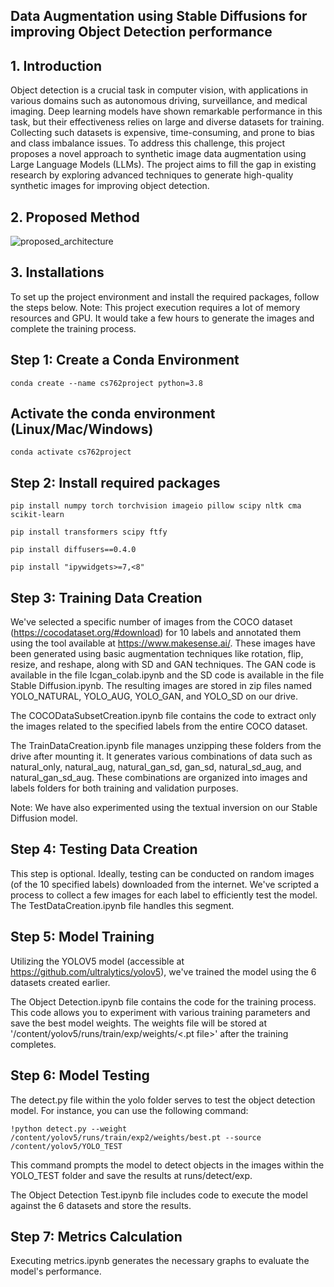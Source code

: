## Data Augmentation using Stable Diffusions for improving Object Detection performance

## 1. Introduction

Object detection is a crucial task in computer vision, with applications in various domains such as autonomous driving, surveillance, and medical imaging. Deep learning models have shown remarkable performance in this task, but their effectiveness relies on large and diverse datasets for training. Collecting such datasets is expensive, time-consuming, and prone to bias and class imbalance issues. To address this challenge, this project proposes a novel approach to synthetic image data augmentation using Large Language Models (LLMs). The project aims to fill the gap in existing research by exploring advanced techniques to generate high-quality synthetic images for improving object detection.

## 2. Proposed Method
<!-- ![Architecture](https://github.com/ruthvikauwm/ObjectDetection/assets/54182107/bb62cf47-f627-4b66-9653-e1f095ca39d2) -->
![proposed_architecture](https://github.com/ruthvikauwm/ObjectDetection/assets/34669956/4ab63cf1-17ba-4f89-a09c-ae6bd4193781)

## 3. Installations

To set up the project environment and install the required packages, follow the steps below. 
Note: This project execution requires a lot of memory resources and GPU. It would take a few hours to generate the images and complete the training process.

## Step 1: Create a Conda Environment
```
conda create --name cs762project python=3.8
```
## Activate the conda environment (Linux/Mac/Windows)
```
conda activate cs762project
```
## Step 2: Install required packages
```
pip install numpy torch torchvision imageio pillow scipy nltk cma scikit-learn
```
```
pip install transformers scipy ftfy
```
```
pip install diffusers==0.4.0
```
```
pip install "ipywidgets>=7,<8"
```

## Step 3: Training Data Creation

We've selected a specific number of images from the COCO dataset (https://cocodataset.org/#download) for 10 labels and annotated them using the tool available at https://www.makesense.ai/. These images have been generated using basic augmentation techniques like rotation, flip, resize, and reshape, along with SD and GAN techniques. The GAN code is available in the file Icgan_colab.ipynb and the SD code is available in the file Stable Diffusion.ipynb. The resulting images are stored in zip files named YOLO_NATURAL, YOLO_AUG, YOLO_GAN, and YOLO_SD on our drive.

The COCODataSubsetCreation.ipynb file contains the code to extract only the images related to the specified labels from the entire COCO dataset.

The TrainDataCreation.ipynb file manages unzipping these folders from the drive after mounting it. It generates various combinations of data such as natural_only, natural_aug, natural_gan_sd, gan_sd, natural_sd_aug, and natural_gan_sd_aug. These combinations are organized into images and labels folders for both training and validation purposes.

Note: We have also experimented using the textual inversion on our Stable Diffusion model. 

## Step 4: Testing Data Creation

This step is optional. Ideally, testing can be conducted on random images (of the 10 specified labels) downloaded from the internet. We've scripted a process to collect a few images for each label to efficiently test the model. The TestDataCreation.ipynb file handles this segment.

## Step 5: Model Training

Utilizing the YOLOV5 model (accessible at https://github.com/ultralytics/yolov5), we've trained the model using the 6 datasets created earlier. 

The Object Detection.ipynb file contains the code for the training process. This code allows you to experiment with various training parameters and save the best model weights. The weights file will be stored at '/content/yolov5/runs/train/exp/weights/<.pt file>' after the training completes.

## Step 6: Model Testing

The detect.py file within the yolo folder serves to test the object detection model. For instance, you can use the following command:
```
!python detect.py --weight /content/yolov5/runs/train/exp2/weights/best.pt --source /content/yolov5/YOLO_TEST
```
This command prompts the model to detect objects in the images within the YOLO_TEST folder and save the results at runs/detect/exp.

The Object Detection Test.ipynb file includes code to execute the model against the 6 datasets and store the results.

## Step 7: Metrics Calculation

Executing metrics.ipynb generates the necessary graphs to evaluate the model's performance.


